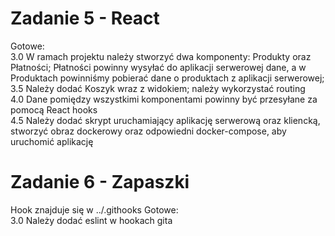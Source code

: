 # Zadanie 5 - React

Gotowe:\
3.0 W ramach projektu należy stworzyć dwa komponenty: Produkty oraz
Płatności; Płatności powinny wysyłać do aplikacji serwerowej dane, a w
Produktach powinniśmy pobierać dane o produktach z aplikacji
serwerowej;\
3.5 Należy dodać Koszyk wraz z widokiem; należy wykorzystać routing\
4.0 Dane pomiędzy wszystkimi komponentami powinny być przesyłane za
pomocą React hooks\
4.5 Należy dodać skrypt uruchamiający aplikację serwerową oraz
kliencką, stworzyć obraz dockerowy oraz odpowiedni docker-compose, aby
uruchomić aplikację

# Zadanie 6 - Zapaszki
Hook znajduje się w ../.githooks
Gotowe:\
3.0 Należy dodać eslint w hookach gita